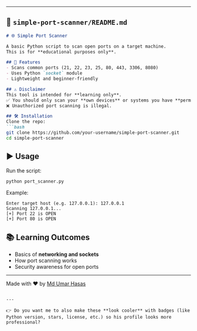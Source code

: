 

---

## 📂 `simple-port-scanner/README.md`

```markdown
# 🌐 Simple Port Scanner

A basic Python script to scan open ports on a target machine.  
This is for **educational purposes only**.

## 🚀 Features
- Scans common ports (21, 22, 23, 25, 80, 443, 3306, 8080)
- Uses Python `socket` module
- Lightweight and beginner-friendly

## ⚠️ Disclaimer
This tool is intended for **learning only**.  
✅ You should only scan your **own devices** or systems you have **permission** to test.  
❌ Unauthorized port scanning is illegal.

## 🛠️ Installation
Clone the repo:
```bash
git clone https://github.com/your-username/simple-port-scanner.git
cd simple-port-scanner
````

## ▶️ Usage

Run the script:

```bash
python port_scanner.py
```

Example:

```
Enter target host (e.g. 127.0.0.1): 127.0.0.1
Scanning 127.0.0.1...
[+] Port 22 is OPEN
[+] Port 80 is OPEN
```

## 📚 Learning Outcomes

* Basics of **networking and sockets**
* How port scanning works
* Security awareness for open ports

---

Made with ❤️ by [Md Umar Hasas](https://github.com/your-username)

```

---

👉 Do you want me to also make these **look cooler** with badges (like Python version, stars, license, etc.) so his profile looks more professional?
```
